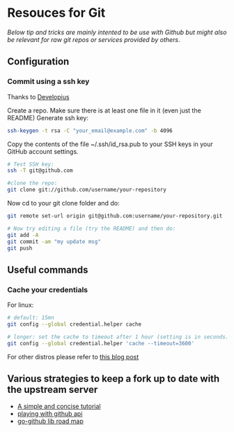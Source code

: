 # Resouces for Git

_Below tip and tricks are mainly intented to be use with Github but might also be relevant for raw git repos or services provided by others_.

## Configuration

### Commit using a ssh key

Thanks to [Developius](https://gist.github.com/developius/c81f021eb5c5916013dc)

Create a repo. Make sure there is at least one file in it (even just the README) Generate ssh key:

```sh
ssh-keygen -t rsa -C "your_email@example.com" -b 4096
```

Copy the contents of the file ~/.ssh/id_rsa.pub to your SSH keys in your GitHub account settings.

```sh
# Test SSH key:
ssh -T git@github.com

#clone the repo:
git clone git://github.com/username/your-repository
```

Now cd to your git clone folder and do:

```sh
git remote set-url origin git@github.com:username/your-repository.git

# Now try editing a file (try the README) and then do:
git add -A
git commit -am "my update msg"
git push
```

## Useful commands

### Cache your credentials

For linux:

```sh
# default: 15mn
git config --global credential.helper cache

# longer: set the cache to timeout after 1 hour (setting is in seconds)
git config --global credential.helper 'cache --timeout=3600'
```

For other distros please refer to [this blog post](https://help.github.com/articles/caching-your-github-password-in-git/)

## Various strategies to keep a fork up to date with the upstream server

- [A simple and concise tutorial](https://robots.thoughtbot.com/keeping-a-github-fork-updated)
- [playing with github api](https://medium.com/@durgaprasadbudhwani/playing-with-github-api-with-go-github-golang-library-83e28b2ff093)
- [go-github lib road map](https://docs.google.com/spreadsheets/d/1wlHnoJSAN01nXUUF1JobsaKO4mJjAwZNWK8L_4ZSlls/edit#gid=0)
